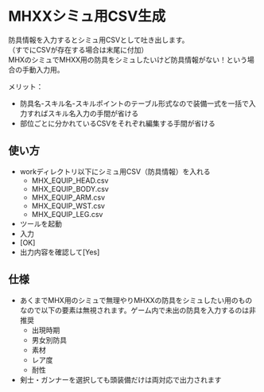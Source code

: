 MHXXシミュ用CSV生成
==== 

防具情報を入力するとシミュ用CSVとして吐き出します。  
（すでにCSVが存在する場合は末尾に付加）  
MHXのシミュでMHXX用の防具をシミュしたいけど防具情報がない！という場合の手動入力用。  
  
メリット： 
* 防具名-スキル名-スキルポイントのテーブル形式なので装備一式を一括で入力すればスキル名入力の手間が省ける
* 部位ごとに分かれているCSVをそれぞれ編集する手間が省ける

## 使い方
* workディレクトリ以下にシミュ用CSV（防具情報）を入れる
  * MHX_EQUIP_HEAD.csv
  * MHX_EQUIP_BODY.csv
  * MHX_EQUIP_ARM.csv
  * MHX_EQUIP_WST.csv
  * MHX_EQUIP_LEG.csv
* ツールを起動
* 入力
* [OK]
* 出力内容を確認して[Yes]

## 仕様
* あくまでMHX用のシミュで無理やりMHXXの防具をシミュしたい用のものなので以下の要素は無視されます。ゲーム内で未出の防具を入力するのは非推奨
  * 出現時期
  * 男女別防具
  * 素材
  * レア度
  * 耐性
* 剣士・ガンナーを選択しても頭装備だけは両対応で出力されます
